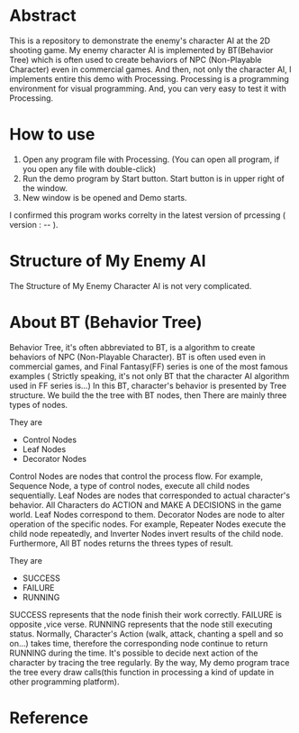 # Abstract
 This is a repository to demonstrate the enemy's character AI at the 2D shooting game. My 
enemy character AI is implemented by BT(Behavior Tree) which is often used to 
create behaviors of NPC (Non-Playable Character) even in commercial games.
 And then, not only the character AI, I implements entire this demo with Processing. 
Processing is a programming environment for visual programming. And, you can very 
easy to test it with Processing.

# How to use 
1. Open any program file with Processing. (You can open all program, if you 
open any file with double-click)
2. Run the demo program by Start button. Start button is in upper right of the 
window.
3. New window is be opened and Demo starts.

I confirmed this program works correlty in the latest version of prcessing (
version : -- ). 

# Structure of My Enemy AI 
The Structure of My Enemy Character AI is not very complicated.

# About BT (Behavior Tree)
 Behavior Tree, it's often abbreviated to BT, is a algorithm to create 
behaviors of NPC (Non-Playable Character). BT is often used even in commercial
games, and Final Fantasy(FF) series is one of the most famous examples ( 
Strictly speaking, it's not only BT that the character AI algorithm used in
FF series is...) 
 In this BT, character's behavior is presented by Tree structure. We build the 
the tree with BT nodes, then There are mainly three types of nodes.

They are
 * Control Nodes
 * Leaf Nodes
 * Decorator Nodes

 Control Nodes are nodes that control the process flow. For example, Sequence 
Node, a type of control nodes, execute all child nodes sequentially.
 Leaf Nodes are nodes that corresponded to actual character's behavior. All 
Characters do ACTION and MAKE A DECISIONS in the game world. Leaf Nodes 
correspond to them.
 Decorator Nodes are node to alter operation of the specific nodes. For example,
Repeater Nodes execute the child node repeatedly, and Inverter Nodes invert 
results of the child node.
 Furthermore, All BT nodes returns the threes types of result. 

 They are
 * SUCCESS 
 * FAILURE
 * RUNNING

 SUCCESS represents that the node finish their work correctly. FAILURE is opposite
,vice verse. RUNNING represents that the node still executing status. Normally,
Character's Action (walk, attack, chanting a spell and so on...) takes time, therefore
the corresponding node continue to return RUNNING during the time.
 It's possible to decide next action of the character by tracing the tree 
regularly. By the way, My demo program trace the tree every draw calls(this function in 
processing a kind of update in other programming platform).

# Reference

